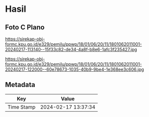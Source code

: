 # Hasil

## Foto C Plano

https://sirekap-obj-formc.kpu.go.id/e329/pemilu/ppwp/18/01/06/20/11/1801062011001-20240217-113140--15f33c82-de34-4a8f-b8e6-1afc3f235427.jpg

https://sirekap-obj-formc.kpu.go.id/e329/pemilu/ppwp/18/01/06/20/11/1801062011001-20240217-122000--60e78673-1035-40b9-9be4-1e368ee3c606.jpg


## Metadata

| Key        | Value               |
| ---------- | ------------------- |
| Time Stamp | 2024-02-17 13:37:34 |



